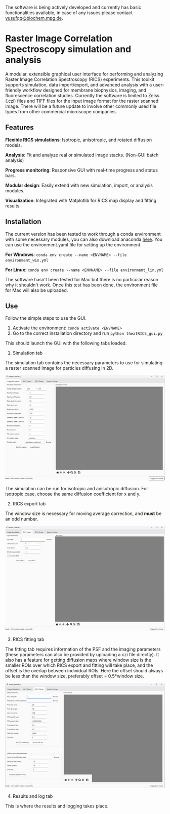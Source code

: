 The software is being actively developed and currently has basic functionalities available, in case of any issues please contact yusufqq@biochem.mpg.de.

# Raster Image Correlation Spectroscopy simulation and analysis
A modular, extensible graphical user interface for performing and analyzing Raster Image Correlation Spectroscopy (RICS) experiments. This toolkit supports simulation, data import/export, and advanced analysis with a user-friendly workflow designed for membrane biophysics, imaging, and fluorescence correlation studies.
Currently the software is limited to Zeiss (.czi) files and TIFF files for the input image format for the raster scanned image. There will be a future update to involve other commonly used file types from other commercial microscope companies. 
## Features
**Flexible RICS simulations**: Isotropic, anisotropic, and rotated diffusion models.

**Analysis**: Fit and analyze real or simulated image stacks. (Non-GUI batch analysis)

**Progress monitoring**: Responsive GUI with real-time progress and status bars.

**Modular design**: Easily extend with new simulation, import, or analysis modules.

**Visualization**: Integrated with Matplotlib for RICS map display and fitting results.

## Installation

The current version has been tested to work through a conda environment with some necessary modules, you can also download anaconda [here](https://www.anaconda.com/). You can use the environment.yaml file for setting up the environment. 

**For Windows**: `conda env create --name <ENVNAME> --file environment_win.yml`

**For Linux**: `conda env create --name <ENVNAME> --file environment_lin.yml`

 The software hasn't been tested for Mac but there is no particular reason why it shouldn't work. Once this test has been done, the environment file for Mac will also be uploaded. 

 ## Use

 Follow the simple steps to use the GUI. 

 1. Activate the environment: `conda activate <ENVNAME>`
 2. Go to the correct installation directory and run `python theatRICS_gui.py`

 This should launch the GUI with the following tabs loaded. 

 1. Simulation tab

 The simulation tab contains the necessary parameters to use for simulating a raster scanned image for particles diffusing in 2D. 
 
 ![Simulation tab](/screenshots/Simulation_tab.png)

 The simulation can be run for isotropic and anisotropic diffusion. For isotropic case, choose the same diffusion coefficient for x and y. 

 
 2. RICS export tab

 The window size is necessary for moving average correction, and **must** be an odd number. 
 
 ![Export tab](/screenshots/Export_tab.png)

 
 
 3. RICS fitting tab

 The fitting tab requires information of the PSF and the imaging parameters (these parameters can also be provided by uploading a czi file directly). It also has a feature for getting diffusion maps where window size is 
 the smaller ROIs over which RICS export and fitting will take place, and the offset is the overlap between individual ROIs. Here the offset should always be less than the window size, preferably offset = 0.5*window size.
 
 ![Fitting tab](/screenshots/Fitting_tab.png)


 4. Results and log tab

 This is where the results and logging takes place. 

 
